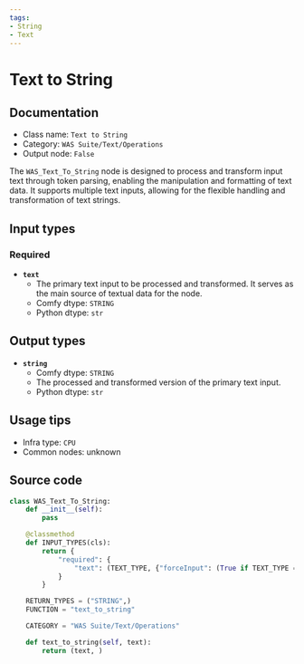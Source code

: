```yaml
---
tags:
- String
- Text
---
```


# Text to String
## Documentation
- Class name: `Text to String`
- Category: `WAS Suite/Text/Operations`
- Output node: `False`

The `WAS_Text_To_String` node is designed to process and transform input text through token parsing, enabling the manipulation and formatting of text data. It supports multiple text inputs, allowing for the flexible handling and transformation of text strings.
## Input types
### Required
- **`text`**
    - The primary text input to be processed and transformed. It serves as the main source of textual data for the node.
    - Comfy dtype: `STRING`
    - Python dtype: `str`
## Output types
- **`string`**
    - Comfy dtype: `STRING`
    - The processed and transformed version of the primary text input.
    - Python dtype: `str`
## Usage tips
- Infra type: `CPU`
- Common nodes: unknown


## Source code
```python
class WAS_Text_To_String:
    def __init__(self):
        pass

    @classmethod
    def INPUT_TYPES(cls):
        return {
            "required": {
                "text": (TEXT_TYPE, {"forceInput": (True if TEXT_TYPE == 'STRING' else False)}),
            }
        }

    RETURN_TYPES = ("STRING",)
    FUNCTION = "text_to_string"

    CATEGORY = "WAS Suite/Text/Operations"

    def text_to_string(self, text):
        return (text, )

```
